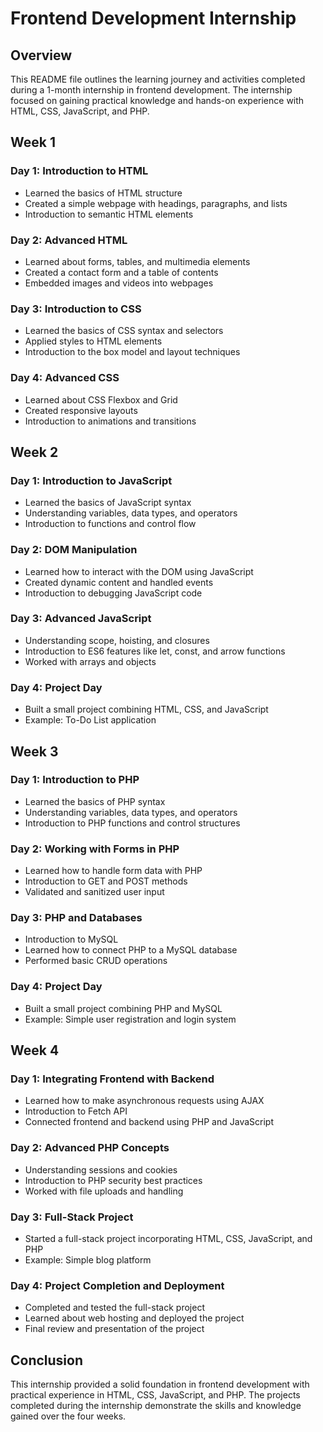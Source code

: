 # Frontend Development Internship

## Overview
This README file outlines the learning journey and activities completed during a 1-month internship in frontend development. The internship focused on gaining practical knowledge and hands-on experience with HTML, CSS, JavaScript, and PHP.

## Week 1
### Day 1: Introduction to HTML
- Learned the basics of HTML structure
- Created a simple webpage with headings, paragraphs, and lists
- Introduction to semantic HTML elements

### Day 2: Advanced HTML
- Learned about forms, tables, and multimedia elements
- Created a contact form and a table of contents
- Embedded images and videos into webpages

### Day 3: Introduction to CSS
- Learned the basics of CSS syntax and selectors
- Applied styles to HTML elements
- Introduction to the box model and layout techniques

### Day 4: Advanced CSS
- Learned about CSS Flexbox and Grid
- Created responsive layouts
- Introduction to animations and transitions

## Week 2
### Day 1: Introduction to JavaScript
- Learned the basics of JavaScript syntax
- Understanding variables, data types, and operators
- Introduction to functions and control flow

### Day 2: DOM Manipulation
- Learned how to interact with the DOM using JavaScript
- Created dynamic content and handled events
- Introduction to debugging JavaScript code

### Day 3: Advanced JavaScript
- Understanding scope, hoisting, and closures
- Introduction to ES6 features like let, const, and arrow functions
- Worked with arrays and objects

### Day 4: Project Day
- Built a small project combining HTML, CSS, and JavaScript
- Example: To-Do List application

## Week 3
### Day 1: Introduction to PHP
- Learned the basics of PHP syntax
- Understanding variables, data types, and operators
- Introduction to PHP functions and control structures

### Day 2: Working with Forms in PHP
- Learned how to handle form data with PHP
- Introduction to GET and POST methods
- Validated and sanitized user input

### Day 3: PHP and Databases
- Introduction to MySQL
- Learned how to connect PHP to a MySQL database
- Performed basic CRUD operations

### Day 4: Project Day
- Built a small project combining PHP and MySQL
- Example: Simple user registration and login system

## Week 4
### Day 1: Integrating Frontend with Backend
- Learned how to make asynchronous requests using AJAX
- Introduction to Fetch API
- Connected frontend and backend using PHP and JavaScript

### Day 2: Advanced PHP Concepts
- Understanding sessions and cookies
- Introduction to PHP security best practices
- Worked with file uploads and handling

### Day 3: Full-Stack Project
- Started a full-stack project incorporating HTML, CSS, JavaScript, and PHP
- Example: Simple blog platform

### Day 4: Project Completion and Deployment
- Completed and tested the full-stack project
- Learned about web hosting and deployed the project
- Final review and presentation of the project

## Conclusion
This internship provided a solid foundation in frontend development with practical experience in HTML, CSS, JavaScript, and PHP. The projects completed during the internship demonstrate the skills and knowledge gained over the four weeks.